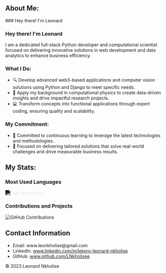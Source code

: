 <!DOCTYPE html>
<html lang="en">
<head>
  <meta charset="UTF-8">
  <meta name="viewport" content="width=device-width, initial-scale=1.0">
  <!-- Bootstrap CSS -->
  <link rel="stylesheet" href="https://maxcdn.bootstrapcdn.com/bootstrap/4.5.2/css/bootstrap.min.css">
  <!-- Custom CSS -->
</head>
<body>

<!-- Profile Summary -->
<section class="profile-section">
  <div class="container">
    <h2>About Me: </h2>
    <p>
### Hey there! I'm Leonard

### Hey there! I'm Leonard

I am a dedicated full-stack Python developer and computational scientist focused on delivering innovative solutions in web development and data analytics to enhance business efficiency.

### What I Do:
- 🔍 Develop advanced web3-based applications and computer vision solutions using Python and Django to meet specific needs.
- 🧪 Apply my background in computational physics to create data-driven insights and drive impactful research projects.
- 💻 Transform concepts into functional applications through expert coding, ensuring quality and scalability.

### My Commitment:
- 🌟 Committed to continuous learning to leverage the latest technologies and methodologies.
- 🚀 Focused on delivering tailored solutions that solve real-world challenges and drive measurable business results.


</p>
  </div>
</section>

<!-- Skills -->
<section class="profile-section bg-light">
  <div class="container">
  </div>
</section>

<!--Stats -->
<section class="profile-section bg-light">
  <div class="container">
    <h2>My Stats: </h2>
    <p>

### Most Used Languages

<img src="https://github-readme-stats.vercel.app/api/top-langs/?username=LNkholise&layout=compact&theme=dark&langs_count=10" alt="Top Languages" style="filter: invert(100%);">

### Contributions and Projects

![GitHub Contributions](https://github-readme-streak-stats.herokuapp.com/?user=LNkholise&theme=dark)

</p>
  </div>
</section>

<!-- Contact Information -->
<section class="profile-section">
  <div class="container">
    <h2>Contact Information</h2>
    <ul>
      <li>Email: www.leonkholise@gmail.com</li>
      <li>LinkedIn: <a href="#">www.linkedin.com/in/lekoro-leonard-nkholise</a></li>
      <li>GitHub: <a href="#">www.github.com/LNkholisee</a></li>
    </ul>
  </div>
</section>

<!-- Footer -->
<footer class="text-center bg-dark text-light py-4">
  <p>&copy; 2023 Leonard Nkholise</p>
</footer>
</body>
</html>

